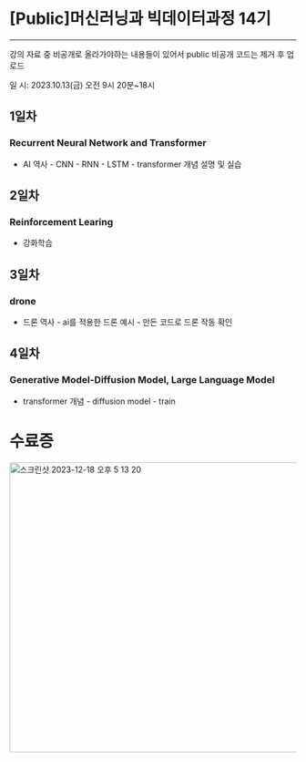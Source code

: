 # [Public]머신러닝과 빅데이터과정 14기 
---
강의 자료 중 비공개로 올라가야하는 내용들이 있어서 public 비공개 코드는 제거 후 업로드

일 시: 2023.10.13(금) 오전 9시 20분~18시


## 1일차
### Recurrent Neural Network and Transformer
-  AI 역사 - CNN - RNN - LSTM - transformer 개념 설명 및 실습

## 2일차
### Reinforcement Learing
- 강화학습

## 3일차
### drone
-  드론 역사 - ai를 적용한 드론 예시 - 만든 코드로 드론 작동 확인 

## 4일차
### Generative Model-Diffusion Model, Large Language Model
- transformer 개념 - diffusion model - train 

# 수료증
<img width="509" alt="스크린샷 2023-12-18 오후 5 13 20" src="https://github.com/geon0430/Kaist-Machine-learning-and-big-data-course_Public/assets/114966864/499d10fb-bb07-4832-8c0a-3d5b5cf9f8a6">
